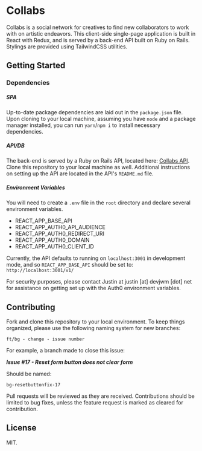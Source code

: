 # Collabs

Collabs is a social network for creatives to find new collaborators to work with on artistic endeavors. This client-side single-page application is built in React with Redux, and is served by a back-end API built on Ruby on Rails. Stylings are provided using TailwindCSS utilities.

## Getting Started

### Dependencies

##### SPA

Up-to-date package dependencies are laid out in the `package.json` file. Upon cloning to your local machine, assuming you have `node` and a package manager installed, you can run `yarn`/`npm i` to install necessary dependencies. 

##### API/DB

The back-end is served by a Ruby on Rails API, located here: <a href="https://github.com/justinmcla/collabs-api">Collabs API</a>. Clone this repository to your local machine as well. Additional instructions on setting up the API are located in the API's `README.md` file.

##### Environment Variables

You will need to create a `.env` file in the `root` directory and declare several environment variables.

* REACT_APP_BASE_API
* REACT_APP_AUTH0_API_AUDIENCE
* REACT_APP_AUTH0_REDIRECT_URI
* REACT_APP_AUTH0_DOMAIN
* REACT_APP_AUTH0_CLIENT_ID

Currently, the API defaults to running on `localhost:3001` in development mode, and so `REACT_APP_BASE_API` should be set to: `http://localhost:3001/v1/`

For security purposes, please contact Justin at justin [at] devjwm [dot] net for assistance on getting set up with the Auth0 environment variables.

## Contributing

Fork and clone this repository to your local environment. To keep things organized, please use the following naming system for new branches:

```shell
ft/bg - change - issue number
```

For example, a branch made to close this issue:

<strong><em>Issue #17 - Reset form button does not clear form</em></strong>

Should be named:

```shell
bg-resetbuttonfix-17
```

Pull requests will be reviewed as they are received. Contributions should be limited to bug fixes, unless the feature request is marked as cleared for contribution.

## License

MIT.
